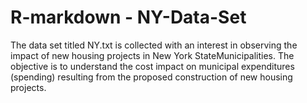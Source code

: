 # R-markdown - NY-Data-Set
The data set titled NY.txt is collected with an interest in observing the impact of new housing projects in New York StateMunicipalities. The objective is to understand the cost impact on municipal expenditures (spending) resulting from the proposed construction  of new housing projects. 
